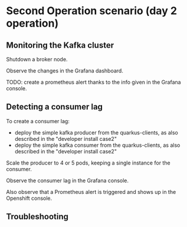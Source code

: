 # Second Operation scenario (day 2 operation)

## Monitoring the Kafka cluster  
Shutdown a broker node.  

Observe the changes in the Grafana dashboard.  

TODO: create a prometheus alert thanks to the info given in the Grafana console.  


## Detecting a consumer lag
To create a consumer lag:
- deploy the simple kafka producer from the quarkus-clients, as also described in the "developer install case2"
- deploy the simple kafka consumer from the quarkus-clients, as also described in the "developer install case2"

Scale the producer to 4 or 5 pods, keeping a single instance for the consumer.  

Observe the consumer lag in the Grafana console.  

Also observe that a Prometheus alert is triggered and shows up in the Openshift console.  


## Troubleshooting
